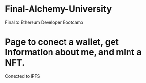 # Final-Alchemy-University
Final to Ethereum Developer Bootcamp

# Page to conect a wallet, get information about me, and mint a NFT.
Conected to IPFS